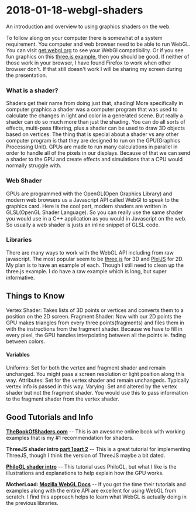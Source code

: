 # 2018-01-18-webgl-shaders
An introduction and overview to using graphics shaders on the web.

To follow along on your computer there is somewhat of a system requirement. You computer and web browser need to be able to run WebGL. You can visit [get.webgl.org](https://get.webgl.org/) to see your WebGl compatibility. Or if you see fun graphics on this [three.js example](https://threejs.org/examples/webgl_shader), then you should be good. If neither of those work in your browser, I have found Firefox to work when other browser don't. If that still doesn't work I will be sharing my screen during the presentation.

### What is a shader?
Shaders get their name from doing just that, shading! More specifically in computer graphics a shader was a computer program that was used to calculate the changes in light and color in a generated scene. But really a shader can do so much more than just the shading. You can do all sorts of effects, multi-pass filtering, plus a shader can be used to draw 3D objects based on vertices. The thing that is special about a shader vs any other computer program is that they are designed to run on the GPU(Graphics Processing Unit). GPUs are made to run many calculations in parallel in order to handle all of the pixels in our displays. Because of that we can send a shader to the GPU and create effects and simulations that a CPU would normally struggle with.

### Web Shader
GPUs are programmed with the OpenGL(Open Graphics Library) and modern web browsers us a Javascript API called WebGl to speak to the graphics card. Here is the cool part, modern shaders are written in GLSL(OpenGL Shader Language). So you can really use the same shader you would use in a C++ application as you would in Javascript on the web. So usually a web shader is justs an inline snippet of GLSL code.

### Libraries
There are many ways to work with the WebGL API including from raw javascript. The most popular seem to be [three.js](https://threejs.org/) for 3D and [PixiJS](http://www.pixijs.com/) for 2D. My plan is to have an example of each. Though I still need to clean up the three.js example. I do have a raw example which is long, but super informative.

## Things to Know
Vertex Shader: Takes lists of 3D points or vertices and converts them to a position on the 2D screen.
Fragment Shader: Now with our 2D points the GPU makes triangles from every three points(fragments) and files them in with the instructions from the fragment shader. Because we have to fill in every pixel, the GPU handles interpolating between all the points ie. fading between colors.

#### Variables
Uniforms: Set for both the vertex and fragment shader and remain unchanged. You might pass a screen resolution or light position along this way.
Attributes: Set for the vertex shader and remain unchangeds. Typically vertex info is passed in this way.
Varying: Set and altered by the vertex shader but not the fragment shader. You would use this to pass information to the fragment shader from the vertex shader.

## Good Tutorials and Info
**[TheBookOfShaders.com](https://thebookofshaders.com/)** -- This is an awesome online book with working examples that is my #1 recommendation for shaders.

**ThreeJS shader intro [part 1](https://aerotwist.com/tutorials/an-introduction-to-shaders-part-1/)[part 2](https://aerotwist.com/tutorials/an-introduction-to-shaders-part-2/)** -- This is a great tutorial for implementing ThreeJS, though I think the version of ThreeJS maybe a bit dated.

**[PhiloGL shader intro](https://dev.opera.com/articles/introduction-to-webgl-part-1/)** -- This tutorial uses PhiloGL, but what I like is the illustrations and explanations to help explain how the GPU works.

**MotherLoad: [Mozilla WebGL Docs](https://developer.mozilla.org/en-US/docs/Web/API/WebGL_API)** -- If you got the time their tutorials and examples along with the entire API are excellent for using WebGL from scratch. I find this approach helps to learn what WebGL is actually doing in the previous libraries.